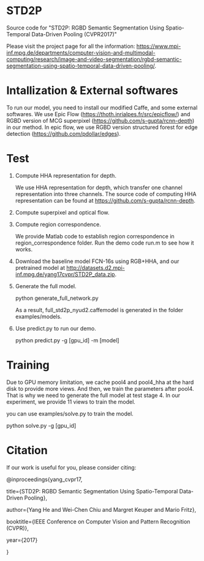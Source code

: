 # STD2P
Source code for "STD2P: RGBD Semantic Segmentation Using Spatio-Temporal Data-Driven Pooling (CVPR2017)"

Please visit the project page for all the information:
https://www.mpi-inf.mpg.de/departments/computer-vision-and-multimodal-computing/research/image-and-video-segmentation/rgbd-semantic-segmentation-using-spatio-temporal-data-driven-pooling/.

# Intallization & External softwares

   To run our model, you need to install our modified Caffe, and some external softwares.
   We use Epic Flow (https://thoth.inrialpes.fr/src/epicflow/) and RGBD version of MCG superpixel (https://github.com/s-gupta/rcnn-depth) in our method.
   In epic flow, we use RGBD version structured forest for edge detection (https://github.com/pdollar/edges).

# Test

1. Compute HHA representation for depth.

   We use HHA representation for depth, which transfer one channel representation into three channels.
   The source code of computing HHA representation can be found at https://github.com/s-gupta/rcnn-depth.

2. Compute superpixel and optical flow.

3. Compute region correspondence.

   We provide Matlab code to establish region correspondence in region_correspondence folder.
   Run the demo code run.m to see how it works.

4. Download the baseline model FCN-16s using RGB+HHA, and our pretrained model at http://datasets.d2.mpi-inf.mpg.de/yang17cvpr/STD2P_data.zip.

5. Generate the full model.
  
   python generate_full_network.py
   
   As a result, full_std2p_nyud2.caffemodel is generated in the folder examples/models.

6. Use predict.py to run our demo.

   python predict.py -g [gpu_id] -m [model]

# Training

   Due to GPU memory limitation, we cache pool4 and pool4_hha at the hard disk to provide more views.
   And then, we train the parameters after pool4. That is why we need to generate the full model at test stage 4.
   In our experiment, we provide 11 views to train the model.

   you can use examples/solve.py to train the model.

   python solve.py -g [gpu_id]

# Citation
If our work is useful for you, please consider citing:

@inproceedings{yang_cvpr17,

   title={STD2P: RGBD Semantic Segmentation Using Spatio-Temporal Data-Driven Pooling},
 
   author={Yang He and Wei-Chen Chiu and Margret Keuper and Mario Fritz},
 
   booktitle={IEEE Conference on Computer Vision and Pattern Recognition (CVPR)},
 
   year={2017}
 
}
